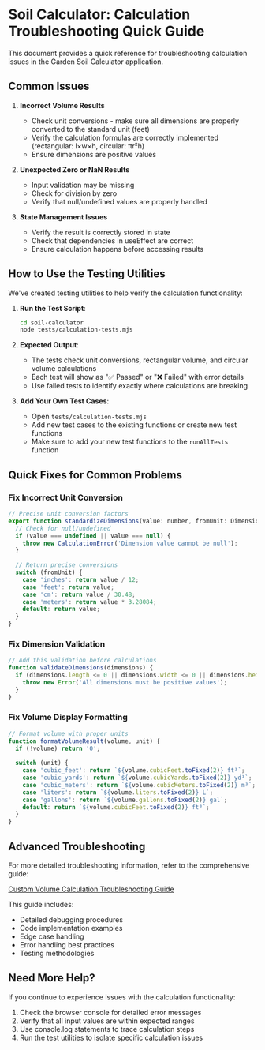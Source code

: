 # Soil Calculator: Calculation Troubleshooting Quick Guide

This document provides a quick reference for troubleshooting calculation issues in the Garden Soil Calculator application.

## Common Issues

1. **Incorrect Volume Results**
   - Check unit conversions - make sure all dimensions are properly converted to the standard unit (feet)
   - Verify the calculation formulas are correctly implemented (rectangular: l×w×h, circular: πr²h)
   - Ensure dimensions are positive values

2. **Unexpected Zero or NaN Results**
   - Input validation may be missing
   - Check for division by zero
   - Verify that null/undefined values are properly handled

3. **State Management Issues**
   - Verify the result is correctly stored in state
   - Check that dependencies in useEffect are correct
   - Ensure calculation happens before accessing results

## How to Use the Testing Utilities

We've created testing utilities to help verify the calculation functionality:

1. **Run the Test Script**:
   ```bash
   cd soil-calculator
   node tests/calculation-tests.mjs
   ```

2. **Expected Output**:
   - The tests check unit conversions, rectangular volume, and circular volume calculations
   - Each test will show as "✅ Passed" or "❌ Failed" with error details
   - Use failed tests to identify exactly where calculations are breaking

3. **Add Your Own Test Cases**:
   - Open `tests/calculation-tests.mjs`
   - Add new test cases to the existing functions or create new test functions
   - Make sure to add your new test functions to the `runAllTests` function

## Quick Fixes for Common Problems

### Fix Incorrect Unit Conversion

```javascript
// Precise unit conversion factors
export function standardizeDimensions(value: number, fromUnit: DimensionUnit): number {
  // Check for null/undefined
  if (value === undefined || value === null) {
    throw new CalculationError('Dimension value cannot be null');
  }
  
  // Return precise conversions
  switch (fromUnit) {
    case 'inches': return value / 12;
    case 'feet': return value;
    case 'cm': return value / 30.48;
    case 'meters': return value * 3.28084;
    default: return value;
  }
}
```

### Fix Dimension Validation

```javascript
// Add this validation before calculations
function validateDimensions(dimensions) {
  if (dimensions.length <= 0 || dimensions.width <= 0 || dimensions.height <= 0) {
    throw new Error('All dimensions must be positive values');
  }
}
```

### Fix Volume Display Formatting

```javascript
// Format volume with proper units
function formatVolumeResult(volume, unit) {
  if (!volume) return '0';
  
  switch (unit) {
    case 'cubic_feet': return `${volume.cubicFeet.toFixed(2)} ft³`;
    case 'cubic_yards': return `${volume.cubicYards.toFixed(2)} yd³`;
    case 'cubic_meters': return `${volume.cubicMeters.toFixed(2)} m³`;
    case 'liters': return `${volume.liters.toFixed(2)} L`;
    case 'gallons': return `${volume.gallons.toFixed(2)} gal`;
    default: return `${volume.cubicFeet.toFixed(2)} ft³`;
  }
}
```

## Advanced Troubleshooting

For more detailed troubleshooting information, refer to the comprehensive guide:

[Custom Volume Calculation Troubleshooting Guide](/docs/custom-volume-calculation-troubleshooting-guide.md)

This guide includes:
- Detailed debugging procedures
- Code implementation examples
- Edge case handling
- Error handling best practices
- Testing methodologies

## Need More Help?

If you continue to experience issues with the calculation functionality:

1. Check the browser console for detailed error messages
2. Verify that all input values are within expected ranges
3. Use console.log statements to trace calculation steps
4. Run the test utilities to isolate specific calculation issues